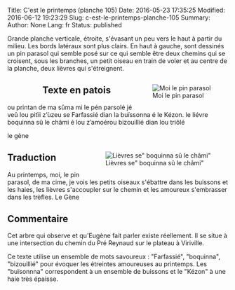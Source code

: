 Title: C'est le printemps (planche 105)
Date: 2016-05-23 17:35:25
Modified: 2016-06-12 19:23:29
Slug: c-est-le-printemps-planche-105
Summary: 
Author: None
Lang: fr
Status: published

<p style"text-align:justify;">Grande planche verticale, étroite, s'évasant un peu vers le haut à partir du milieu. Les bords latéraux sont plus clairs. En haut à gauche, sont dessinés un pin parasol qui semble posé sur ce qui semble être deux chemins qui se croisent, sous les branches, un petit oiseau en train de voler et au centre de la planche, deux lièvres qui s'étreignent.</p>

<figure class="image-block" style="float: left;">
  <img alt="" src="{static}/images/planche_105.png">
  <figcaption style="max-width: 171px"></figcaption>
</figure>

<figure class="image-block" style="float: right;">
  <img alt="Moi le pin parasol" src="{static}/images/planche_105_detail_dessin_arbre.png">
  <figcaption style="max-width: 193px">Moi le pin parasol</figcaption>
</figure>


## Texte en patois
ou printan de ma sûma mi le pén parsolé jé veû lou pitïi z’ùzeu se Farfassié dian la  buïssonna é le Kézon. le  liévre boquinna sû le châmi é lou z’amoérou bizouillié dian lou triôlé

le gène

<figure class="image-block" style="float: right;">
  <img alt="Lièvres se&quot; boquinna sû le châmi&quot;" src="{static}/images/planche_105_detail_dessin_lievres.png">
  <figcaption style="max-width: 600px">Lièvres se&quot; boquinna sû le châmi&quot;</figcaption>
</figure>

## Traduction
Au printemps, moi, le pin parasol, de ma cime, je vois les petits oiseaux s'ébattre dans les buissons et les haies, les lièvres s'accoupler sur le chemin et les amoureux s'embrasser dans les trèfles.
Le Gène

## Commentaire
Cet arbre qui observe et qu'Eugène fait parler existe réellement. Il se situe à une intersection du chemin du Pré Reynaud sur le plateau à Viriville.

Ce texte utilise un ensemble de mots savoureux : "Farfassié", "boquinna", "bizouillié" pour évoquer les étreintes amoureuses au printemps.
Les "buïsonnna" correspondent à un ensemble de buissons et le "Kézon" à une haie très épaisse.




